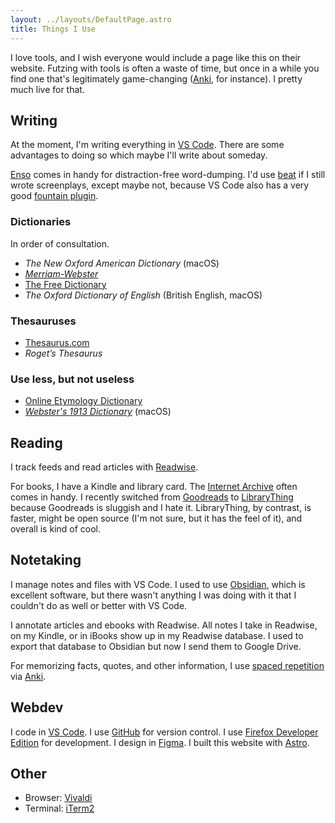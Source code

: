 ```yaml
---
layout: ../layouts/DefaultPage.astro
title: Things I Use
---
```


I love tools, and I wish everyone would include a page like this on their website. Futzing with tools is often a waste of time, but once in a while you find one that's legitimately game-changing ([Anki](https://apps.ankiweb.net/), for instance). I pretty much live for that.

## Writing

At the moment, I'm writing everything in [VS Code](https://code.visualstudio.com). There are some advantages to doing so which maybe I'll write about someday.

[Enso](https://enso.sonnet.io/) comes in handy for distraction-free word-dumping. I'd use [beat](https://www.beat-app.fi) if I still wrote screenplays, except maybe not, because VS Code also has a very good [fountain plugin](https://marketplace.visualstudio.com/items?itemName=piersdeseilligny.betterfountain).

### Dictionaries

In order of consultation.

- *The New Oxford American Dictionary* (macOS)
- [*Merriam-Webster*](https://www.merriam-webster.com/)
- [The Free Dictionary](https://www.thefreedictionary.com/)
- *The Oxford Dictionary of English* (British English, macOS)

### Thesauruses

- [Thesaurus.com](https://www.thesaurus.com/)
- *Roget’s Thesaurus*

### Use less, but not useless

- [Online Etymology Dictionary](https://www.etymonline.com/)
- [*Webster's 1913 Dictionary*](https://github.com/cmod/websters-1913) (macOS)

## Reading

I track feeds and read articles with [Readwise](https://readwise.io/).

For books, I have a Kindle and library card. The [Internet Archive](https://archive.org) often comes in handy. I recently switched from [Goodreads](https://www.goodreads.com) to [LibraryThing](https://www.librarything.com/home) because Goodreads is sluggish and I hate it. LibraryThing, by contrast, is faster, might be open source (I'm not sure, but it has the feel of it), and overall is kind of cool.

## Notetaking

I manage notes and files with VS Code. I used to use [Obsidian](https://obsidian.md/), which is excellent software, but there wasn't anything I was doing with it that I couldn't do as well or better with VS Code.

I annotate articles and ebooks with Readwise. All notes I take in Readwise, on my Kindle, or in iBooks show up in my Readwise database. I used to export that database to Obsidian but now I send them to Google Drive.

For memorizing facts, quotes, and other information, I use [spaced repetition](https://en.wikipedia.org/wiki/Spaced_repetition) via [Anki](https://apps.ankiweb.net/).

## Webdev

I code in [VS Code](https://code.visualstudio.com/). I use [GitHub](https://github.com/seldstein/) for version control. I use [Firefox Developer Edition](https://www.mozilla.org/en-US/firefox/developer/) for development. I design in [Figma](https://www.figma.com). I built this website with [Astro](https://astro.build/).

## Other

- Browser: [Vivaldi](https://vivaldi.com)
- Terminal: [iTerm2](https://iterm2.com/)
